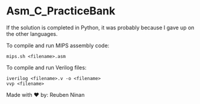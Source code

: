 # Asm_C_PracticeBank
If the solution is completed in Python, it was probably because I gave up on the other languages.

To compile and run MIPS assembly code:

`mips.sh <filename>.asm`

To compile and run Verilog files:

```
iverilog <filename>.v -o <filename>
vvp <filename>
```

Made with ❤ by: Reuben Ninan
